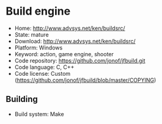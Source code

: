 # Build engine

- Home: http://www.advsys.net/ken/buildsrc/
- State: mature
- Download: http://www.advsys.net/ken/buildsrc/
- Platform: Windows
- Keyword: action, game engine, shooter
- Code repository: https://github.com/jonof/jfbuild.git
- Code language: C, C++
- Code license: Custom (https://github.com/jonof/jfbuild/blob/master/COPYING)

## Building

- Build system: Make
